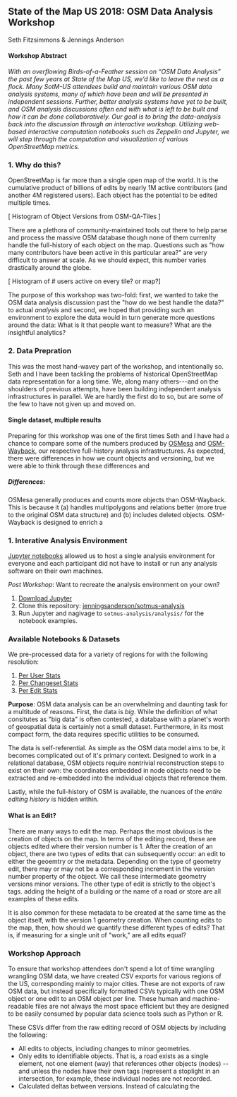State of the Map US 2018: OSM Data Analysis Workshop
----------------------------------------------------
Seth Fitzsimmons & Jennings Anderson

#### Workshop Abstract

_With an overflowing Birds-of-a-Feather session on “OSM Data Analysis” the past few years at State of the Map US, we’d like to leave the nest as a flock. Many SotM-US attendees build and maintain various OSM data analysis systems, many of which have been and will be presented in independent sessions. Further, better analysis systems have yet to be built, and OSM analysis discussions often end with what is left to be built and how it can be done collaboratively. Our goal is to bring the data-analysis back into the discussion through an interactive workshop. Utilizing web-based interactive computation notebooks such as Zeppelin and Jupyter, we will step through the computation and visualization of various OpenStreetMap metrics._


### 1. Why do this?
OpenStreetMap is far more than a single open map of the world. It is the cumulative product of billions of edits by nearly 1M active contributors (and another 4M registered users). Each object has the potential to be edited multiple times.

[ Histogram of Object Versions from OSM-QA-Tiles ]

There are a plethora of community-maintained tools out there to help parse and process the massive OSM database though none of them currenlty handle the full-history of each object on the map. Questions such as "how many contributors have been active in this particular area?" are very difficult to answer at scale. As we should expect, this number varies drastically around the globe.

[ Histogram of # users active on every tile? or map?] 

The purpose of this workshop was two-fold: first, we wanted to take the OSM data analysis discussion past the "how do we best handle the data?" to actual _analysis_ and second, we hoped that providing such an environment to explore the data would in turn generate more questions around the data: What is it that people want to measure? What are the insightful analytics?

### 2. Data Prepration
This was the most hand-wavey part of the workshop, and intentionally so. Seth and I have been tackling the problems of historical OpenStreetMap data representation for a long time. We, along many others---and on the shoulders of previous attempts, have been building independent analysis infrastructures in parallel. We are hardly the first do to so, but are some of the few to have not given up and moved on.

#### Single dataset, multiple results
Preparing for this workshop was one of the first times Seth and I have had a chance to compare some of the numbers produced by [OSMesa](//github.com/azavea/osmesa) and [OSM-Wayback](//github.com/osmlab/osm-waybac), our respective full-history analysis infrastructures. As expected, there were differences in how we count objects and versioning, but we were able to think through these differences and 

##### Differences:

OSMesa generally produces and counts more objects than OSM-Wayback. This is because it (a) handles multipolygons and relations better (more true to the original OSM data structure) and (b) includes deleted objects. OSM-Wayback is designed to enrich a 



### 1. Interative Analysis Environment

[Jupyter notebooks](http://jupyter.org) allowed us to host a single analysis environment for everyone and each participant did not have to install or run any analysis software on their own machines.

*Post Workshop*: Want to recreate the analysis environment on your own?

1. [Download Jupyter](//jupyter.org)
2. Clone this repository: [jenningsanderson/sotmus-analysis](//github.com/jenningsanderson/sotmus-analysis)
3. Run Jupyter and nagivage to `sotmus-analysis/analysis/` for the notebook examples.


### Available Notebooks &amp; Datasets
We pre-processed data for a variety of regions for with the following resolution: 

1. [Per User Stats]()
2. [Per Changeset Stats]()
3. [Per Edit Stats]()






**Purpose**: OSM data analysis can be an overwhelming and daunting task for a multitude of reasons. First, the data is _big_. While the definition of what consitutes as "big data" is often contested, a database with a planet's worth of geospatial data is certainly not a small dataset. Furthermore, in its most compact form, the data requires specific utilities to be consumed.

The data is self-referential. As simple as the OSM data model aims to be, it becomes complicated out of it's primary context. Designed to work in a relational database, OSM objects require nontrivial reconstruction steps to exist on their own: the coordinates embedded in node objects need to be extracted and re-embedded into the individual objects that reference them.

Lastly, while the full-history of OSM is available, the nuances of the _entire editing history_ is hidden within.



#### What is an Edit?
There are many ways to edit the map. Perhaps the most obvious is the creation of objects on the map. In terms of the editing record, these are objects edited where their version number is 1. After the creation of an object, there are two types of edits that can subsequently occur: an edit to either the geoemtry or the metadata. Depending on the type of geometry edit, there may or may not be a corresponding increment in the version number property of the object. We call these intermediate geometry versions minor versions. The other type of edit is strictly to the object's tags. 
adding the height of a building or the name of a road or store are all examples of these edits. 

It is also common for these metadata to be created at the same time as the object itself, with the version 1 geometry creation. When counting edits to the map, then, how should we quantify these different types of edits? That is, if measuring for a single unit of "work," are all edits equal?


### Workshop Approach
To ensure that workshop attendees don't spend a lot of time wrangling wrangling OSM data, we have created CSV exports for various regions of the US, corresponding mainly to major cities. These are not exports of raw OSM data, but instead specifically formatted CSVs typically with one OSM object or one edit to an OSM object per line. These human and machine-readable files are not always the most space efficient but they are designed to be easily consumed by popular data science tools such as Python or R. 

These CSVs differ from the raw editing record of OSM objects by including the following:
 - All edits to objects, including changes to minor geometries.
 - Only edits to identifiable objects. That is, a road exists as a single element, not one element (way) that references other objects (nodes) -- and unless the nodes have their own tags (represent a stoplight in an intersection, for example, these individual nodes are not recorded.
 - Calculated deltas between versions. Instead of calculating the 
